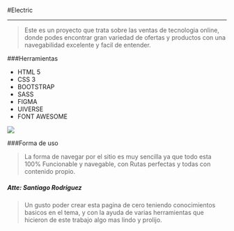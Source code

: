  #Electric

------------

>Este es un proyecto que trata sobre las ventas de tecnologia online, donde podes encontrar gran variedad de ofertas y productos con una navegabilidad excelente y facil de entender.

###Herramientas
- HTML 5
- CSS 3
- BOOTSTRAP
- SASS
- FIGMA
- UIVERSE
- FONT AWESOME


[![](https://victorroblesweb.es/wp-content/uploads/2019/12/image-course-master-en-css.png)](http://https://victorroblesweb.es/wp-content/uploads/2019/12/image-course-master-en-css.png)

###Forma de uso
>La forma de navegar por el sitio es muy sencilla ya que todo esta 100% Funcionable y navegable, con Rutas perfectas y todas con contenido propio. 

##### Atte: Santiago Rodriguez
>Un gusto poder crear esta pagina de cero teniendo conocimientos basicos en el tema, y con la ayuda de varias herramientas que hicieron de este trabajo algo mas lindo y prolijo.